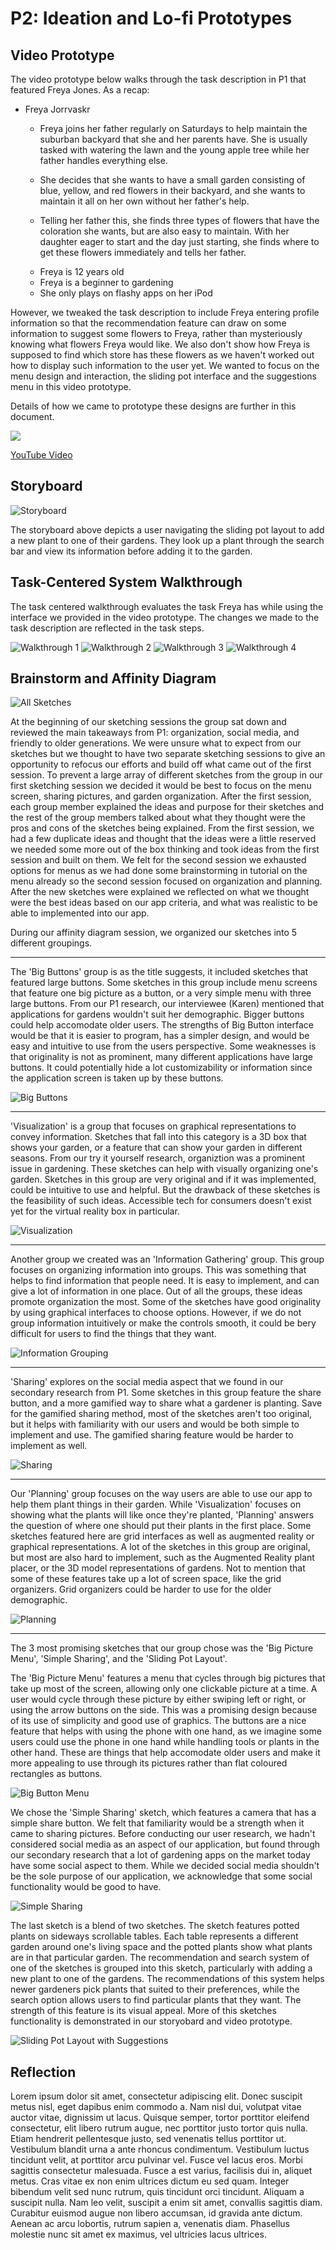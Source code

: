 # P2: Ideation and Lo-fi Prototypes

## Video Prototype

The video prototype below walks through the task description in P1 that featured Freya Jones. As a recap:

- Freya Jorrvaskr
	- Freya joins her father regularly on Saturdays to help maintain the suburban backyard that she and her parents have.
	  She is usually tasked with watering the lawn and the young apple tree while her father handles everything else.
	
	- She decides that she wants to have a small garden consisting of blue, yellow, and red flowers in their backyard,
	  and she wants to maintain it all on her own without her father's help.
	
	- Telling her father this, she finds three types of flowers that have the coloration she wants, but are also
	  easy to maintain. With her daughter eager to start and the day just starting, she finds where to get these flowers
	  immediately and tells her father.
	
	* Freya is 12 years old
	* Freya is a beginner to gardening
	* She only plays on flashy apps on her iPod

However, we tweaked the task description to include Freya entering profile information so that the recommendation feature can draw on some information to suggest some flowers to Freya, rather than mysteriously knowing what flowers Freya would like. We also don't show
how Freya is supposed to find which store has these flowers as we haven't worked out how to display such information to the user yet.
We wanted to focus on the menu design and interaction, the sliding pot interface and the suggestions menu in this video prototype.

Details of how we came to prototype these designs are further in this document.

[![](https://wjhong1234.github.io/481-project-template/HCI%20P2%20Pictures/Image%20of%20Video.jpg)](https://www.youtube.com/watch?v=T5SZNcu8yZY "Video Prototype")

[YouTube Video](https://www.youtube.com/watch?v=T5SZNcu8yZY)

## Storyboard

![](https://wjhong1234.github.io/481-project-template/HCI%20P2%20Pictures/Storyboard.JPG "Storyboard")

The storyboard above depicts a user navigating the sliding pot layout to add a new plant to one of their gardens. They look up a plant through the search bar and view its information before adding it to the garden.

## Task-Centered System Walkthrough

The task centered walkthrough evaluates the task Freya has while using the interface we provided in the video prototype. The changes
we made to the task description are reflected in the task steps.

![](https://wjhong1234.github.io/481-project-template/Task_Walkthrough/Walkthrough1.PNG "Walkthrough 1")
![](https://wjhong1234.github.io/481-project-template/Task_Walkthrough/Walkthrough2.PNG "Walkthrough 2")
![](https://wjhong1234.github.io/481-project-template/Task_Walkthrough/Walkthrough3.PNG "Walkthrough 3")
![](https://wjhong1234.github.io/481-project-template/Task_Walkthrough/Walkthrough4.PNG "Walkthrough 4")

## Brainstorm and Affinity Diagram

![All Sketches](https://wjhong1234.github.io/481-project-template/HCI%20P2%20Pictures/All%20Ideas%203.jpg "All Sketches")

At the beginning of our sketching sessions the group sat down and reviewed the main takeaways from P1: organization, social media, and friendly to older generations.  We were unsure what to expect from our sketches but we thought to have two separate sketching sessions to give an opportunity to refocus our efforts and build off what came out of the first session.   To prevent a large array of different sketches from the group in our first sketching session we decided it would be best to focus on the menu screen, sharing pictures, and garden organization.  After the first session, each group member explained the ideas and purpose for their sketches and the rest of the group members talked about what they thought were the pros and cons of the sketches being explained.  From the first session, we had a few duplicate ideas and thought that the ideas were a little reserved we needed some more out of the box thinking and took ideas from the first session and built on them. We felt for the second session we exhausted options for menus as we had done some brainstorming in tutorial on the menu already so the second session focused on organization and planning.  After the new sketches were explained we reflected on what we thought were the best ideas based on our app criteria, and what was realistic to be able to implemented into our app.

During our affinity diagram session, we organized our sketches into 5 different groupings.
_____________________________________________________________________________________________________
The 'Big Buttons' group is as the title suggests, it included sketches that featured large buttons.
Some sketches in this group include menu screens that feature one big picture as a button, or a 
very simple menu with three large buttons.
From our P1 research, our interviewee (Karen) mentioned that applications for gardens wouldn't suit 
her demographic. Bigger buttons could help accomodate older users.
The strengths of Big Button interface would be that it is easier to program, has a simpler design, 
and would be easy and intuitive to use from the users perspective.
Some weaknesses is that originality is not as prominent, many different applications have large buttons.
It could potentially hide a lot customizability or information since the application screen is taken up by
these buttons.

![Big Buttons](https://wjhong1234.github.io/481-project-template/HCI%20P2%20Pictures/Big%20Buttons.jpg "Big Buttons")
_____________________________________________________________________________________________________

'Visualization' is a group that focuses on graphical representations to convey information. Sketches
that fall into this category is a 3D box that shows your garden, or a feature that can show your garden
in different seasons. From our try it yourself research, organiztion was a prominent issue in gardening.
These sketches can help with visually organizing one's garden. Sketches in this group are very original
and if it was implemented, could be intuitive to use and helpful. But the drawback of these sketches is
the feasibility of such ideas. Accessible tech for consumers doesn't exist yet for the virtual reality
box in particular.

![Visualization](https://wjhong1234.github.io/481-project-template/HCI%20P2%20Pictures/Visualization.jpg "Visualization")
_____________________________________________________________________________________________________

Another group we created was an 'Information Gathering' group. This group focuses on organizing information
into groups. This was something that helps to find information that people need. It is easy to implement,
and can give a lot of information in one place. Out of all the groups, these ideas promote organization the
most. Some of the sketches have good originality by using graphical interfaces to choose options. However, if
we do not group information intuitively or make the controls smooth, it could be bery difficult for users to
find the things that they want.

![](https://wjhong1234.github.io/481-project-template/HCI%20P2%20Pictures/Information%20Grouping.jpg "Information Grouping")
_____________________________________________________________________________________________________

'Sharing' explores on the social media aspect that we found in our secondary research from P1. Some sketches
in this group feature the share button, and a more gamified way to share what a gardener is planting. Save for
the gamified sharing method, most of the sketches aren't too original, but it helps with familiarity with our
users and would be both simple to implement and use. The gamified sharing feature would be harder to implement
as well.

![](https://wjhong1234.github.io/481-project-template/HCI%20P2%20Pictures/Sharing.jpg "Sharing")
_____________________________________________________________________________________________________

Our 'Planning' group focuses on the way users are able to use our app to help them plant things in their garden.
While 'Visualization' focuses on showing what the plants will like once they're planted, 'Planning' answers the
question of where one should put their plants in the first place. Some sketches featured here are grid interfaces
as well as augmented reality or graphical representations. A lot of the sketches in this group are original, but
most are also hard to implement, such as the Augmented Reality plant placer, or the 3D model representations of
gardens. Not to mention that some of these features take up a lot of screen space, like the grid organizers. Grid
organizers could be harder to use for the older demographic.

![](https://wjhong1234.github.io/481-project-template/HCI%20P2%20Pictures/Planning.jpg "Planning")
_____________________________________________________________________________________________________

The 3 most promising sketches that our group chose was the 'Big Picture Menu', 'Simple Sharing', and the 'Sliding
Pot Layout'.

The 'Big Picture Menu' features a menu that cycles through big pictures that take up most of the screen, allowing only one clickable
picture at a time. A user would cycle through these picture by either swiping left or right, or using the arrow buttons on the side.
This was a promising design because of its use of simplicity and good use of graphics. The buttons are a nice feature that helps
with using the phone with one hand, as we imagine some users could use the phone in one hand while handling tools or plants in the 
other hand. These are things that help accomodate older users and make it more appealing to use through its pictures rather than
flat coloured rectangles as buttons.

![](https://wjhong1234.github.io/481-project-template/HCI%20P2%20Pictures/First%20Selection.jpg "Big Button Menu")

We chose the 'Simple Sharing' sketch, which features a camera that has a simple share button. We felt that familiarity would be a strength when it came to sharing pictures. Before conducting our user research, we hadn't considered social media as an aspect of our application, but found through our secondary research that a lot of gardening apps on the market today have some social aspect to them.
While we decided social media shouldn't be the sole purpose of our application, we acknowledge that some social functionality would be good to have.

![](https://wjhong1234.github.io/481-project-template/HCI%20P2%20Pictures/Second%20Selection.jpg "Simple Sharing")

The last sketch is a blend of two sketches. The sketch features potted plants on sideways scrollable tables. Each table represents a different garden around one's living space and the potted plants show what plants are in that particular garden. The recommendation and search system of one of the sketches is grouped into this sketch, particularly with adding a new plant to one of the gardens. The recommendations of this system helps newer gardeners pick plants that suited to their preferences, while the search option allows users to find particular plants that they want. The strength of this feature is its visual appeal. More of this sketches functionality is demonstrated in our storyobard and video prototype.

![](https://wjhong1234.github.io/481-project-template/HCI%20P2%20Pictures/Third%20Selection.jpg "Sliding Pot Layout with Suggestions")

## Reflection

Lorem ipsum dolor sit amet, consectetur adipiscing elit. Donec suscipit metus nisl, eget dapibus enim commodo a. Nam nisl dui, volutpat vitae auctor vitae, dignissim ut lacus. Quisque semper, tortor porttitor eleifend consectetur, elit libero rutrum augue, nec porttitor justo tortor quis nulla. Etiam hendrerit pellentesque justo, sed venenatis tellus porttitor ut. Vestibulum blandit urna a ante rhoncus condimentum. Vestibulum luctus tincidunt velit, at porttitor arcu pulvinar vel. Fusce vel lacus eros. Morbi sagittis consectetur malesuada. Fusce a est varius, facilisis dui in, aliquet metus. Cras vitae ex non enim ultrices dictum eu sed quam. Integer bibendum velit sed nunc rutrum, quis tincidunt orci tincidunt. Aliquam a suscipit nulla. Nam leo velit, suscipit a enim sit amet, convallis sagittis diam. Curabitur euismod augue non libero accumsan, id gravida ante dictum. Aenean ac arcu lobortis, rutrum sapien a, venenatis diam. Phasellus molestie nunc sit amet ex maximus, vel ultricies lacus ultrices.
